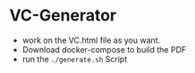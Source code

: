 # VC-Generator

- work on the VC.html file as you want.  
- Download docker-compose to build the PDF
- run the `./generate.sh` Script 
